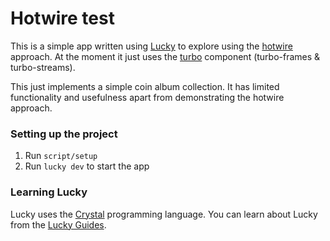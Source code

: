 # Hotwire test

This is a simple app written using [Lucky](https://luckyframework.org) to explore using the [hotwire](https://hotwired.dev/) approach.
At the moment it just uses the [turbo](https://turbo.hotwired.dev/) component (turbo-frames & turbo-streams).

This just implements a simple coin album collection. It has limited functionality and usefulness apart from demonstrating the hotwire approach.

### Setting up the project

1. Run `script/setup`
1. Run `lucky dev` to start the app

### Learning Lucky

Lucky uses the [Crystal](https://crystal-lang.org) programming language. You can learn about Lucky from the [Lucky Guides](https://luckyframework.org/guides/getting-started/why-lucky).
